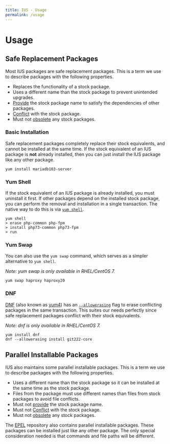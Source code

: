 ```yaml
---
title: IUS - Usage
permalink: /usage
---
```


# Usage

## Safe Replacement Packages

Most IUS packages are safe replacement packages.  This is a term we use to
describe packages with the following properties.

* Replaces the functionality of a stock package.
* Uses a different name than the stock package to prevent unintended upgrades.
* [Provide][provides] the stock package name to satisfy the dependencies of
  other packages.
* [Conflict][conflicts] with the stock package.
* Must not [obsolete][obsoletes] any stock packages.

### Basic Installation

Safe replacement packages completely replace their stock equivalents, and
cannot be installed at the same time.  If the stock equivalent of an IUS
package is **not** already installed, then you can just install the IUS package
like any other package.

```
yum install mariadb103-server
```

### Yum Shell

If the stock equivalent of an IUS package is already installed, you must
uninstall it first.  If other packages depend on the installed stock package,
you can perform the removal and installation in a single transaction.  The
native way to do this is via [`yum shell`][yum-shell].

```
yum shell
> erase php-common php-fpm
> install php73-common php73-fpm
> run
```

### Yum Swap

You can also use the `yum swap` command, which serves as a simpler alternative
to `yum shell`.

_Note: yum swap is only available in RHEL/CentOS 7._

```
yum swap haproxy haproxy20
```

### DNF

[DNF][dnf] (also known as [yum4][yum4]) has an [`--allowerasing`][allowerasing]
flag to erase conflicting packages in the same transaction.  This suites our
needs perfectly since safe replacement packages conflict with their stock
equivalents.

_Note: dnf is only available in RHEL/CentOS 7._

```
yum install dnf
dnf --allowerasing install git222-core
```

## Parallel Installable Packages


IUS also maintains some parallel installable packages.  This is a term we use
to describe packages with the following properties.

* Uses a different name than the stock package so it can be installed at the
  same time as the stock package.
* Files from the package must use different names than files from stock
  packages to avoid file conflicts.
* Must not [provide][provides] the stock package name.
* Must not [Conflict][conflicts] with the stock package.
* Must not [obsolete][obsoletes] any stock packages.

The [EPEL][epel] repository also contains parallel installable packages.  These
packages can be installed just like any other package.  The only special
consideration needed is that commands and file paths will be different.

[obsoletes]: https://rpm.org/user_doc/dependencies.html#obsoletes
[provides]: https://rpm.org/user_doc/dependencies.html#provides
[conflicts]: https://rpm.org/user_doc/dependencies.html#conflicts
[yum-shell]: https://linux.die.net/man/8/yum-shell
[dnf]: https://dnf.readthedocs.io
[yum4]: https://access.redhat.com/documentation/en-us/red_hat_enterprise_linux/7/html/7.6_release_notes/technology_previews_system_and_subscription_management
[allowerasing]: https://dnf.readthedocs.io/en/latest/cli_vs_yum.html#packages-replacement-without-yum-swap
[epel]: https://fedoraproject.org/wiki/EPEL
